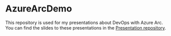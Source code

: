 # AzureArcDemo

This repository is used for my presentations about DevOps with Azure Arc. You can find the slides to these presentations in the [Presentation repository](https://github.com/WolfgangOfner/Presentation).
